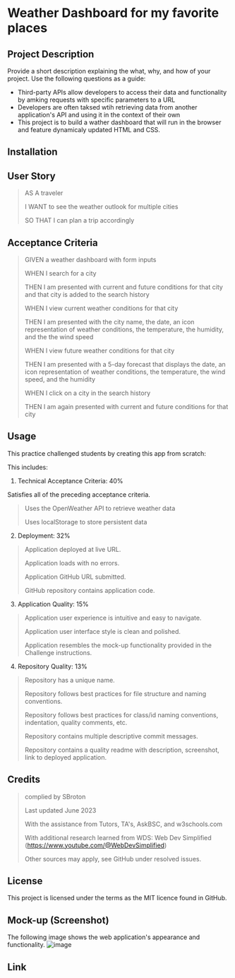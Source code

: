 
# Weather Dashboard for my favorite places
## Project Description
Provide a short description explaining the what, why, and how of your project. Use the following questions as a guide:
<!-- - What was your motivation?
- Why did you build this project? (Note: the answer is not "Because it was a homework assignment.")
- What problem does it solve?
- What did you learn? -->

- Third-party APIs allow developers to access their data and functionality by amking requests with specific parameters to a URL
- Developers are often taksed wtih retrieving data from another application's API and using it in the context of their own
- This project is to build a wather dashboard that will run in the browser and feature dynamicaly updated HTML and CSS. 
## Installation
<!-- What are the steps required to install your project? Provide a step-by-step description of how to get the development environment running. -->
## User Story
>AS A traveler
>
>I WANT to see the weather outlook for multiple cities
>
>SO THAT I can plan a trip accordingly
## Acceptance Criteria
>GIVEN a weather dashboard with form inputs
>
>WHEN I search for a city
>
>THEN I am presented with current and future conditions for that city and that city is added to the search history
>
>WHEN I view current weather conditions for that city
>
>THEN I am presented with the city name, the date, an icon representation of weather conditions, the temperature, the humidity, and the the wind speed
>
>WHEN I view future weather conditions for that city
>
>THEN I am presented with a 5-day forecast that displays the date, an icon representation of weather conditions, the temperature, the wind speed, and the humidity
>
>WHEN I click on a city in the search history
>
>THEN I am again presented with current and future conditions for that city
## Usage
This practice challenged students by creating this app from scratch: 

This includes:

1. Technical Acceptance Criteria: 40%

Satisfies all of the preceding acceptance criteria.

>Uses the OpenWeather API to retrieve weather data
>
>Uses localStorage to store persistent data

2. Deployment: 32%

>Application deployed at live URL.
>
>Application loads with no errors.
>
>Application GitHub URL submitted.
>
>GitHub repository contains application code.

3. Application Quality: 15%

>Application user experience is intuitive and easy to navigate.
>
>Application user interface style is clean and polished.
>
>Application resembles the mock-up functionality provided in the Challenge instructions.

4. Repository Quality: 13%

>Repository has a unique name.
>
>Repository follows best practices for file structure and naming conventions.
>
>Repository follows best practices for class/id naming conventions, indentation, quality comments, etc.
>
>Repository contains multiple descriptive commit messages.
>
>Repository contains a quality readme with description, screenshot, link to deployed application.

## Credits
>complied by SBroton
>
>Last updated June 2023
>
>With the assistance from Tutors, TA's, AskBSC, and w3schools.com
>
>With additional research learned from WDS: Web Dev Simplified (https://www.youtube.com/@WebDevSimplified)
>
>Other sources may apply, see GitHub under resolved issues.
## License
This project is licensed under the terms as the MIT licence found in GitHub.
## Mock-up (Screenshot)
The following image shows the web application's appearance and functionality.
![image](https://github.com/sarahbroton/weatherdashboard-serversideapi/assets/130716239/b39e53c0-6a8e-4627-a132-2239b102e761)

## Link

<!-- ENTER LINK HERE -->
